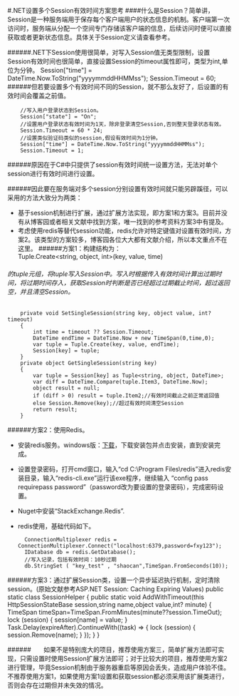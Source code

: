 #.NET设置多个Session有效时间方案思考
####什么是Session？简单讲，Session是一种服务端用于保存每个客户端用户的状态信息的机制。客户端第一次访问时，服务端从分配一个空间专门存储该客户端的信息，后续访问时便可以直接获取或者更新状态信息。具体关于Session定义请查看参考。

######.NET下Session使用很简单，对写入Session值无类型限制，设置Session有效时间也很简单，直接设置Session的timeout属性即可，类型为int,单位为分钟。
		Session["time"] = DateTime.Now.ToString("yyyymmddHHMMss");
		Session.Timeout = 60;
######但若要设置多个有效时间不同的Session，就不那么友好了，后设置的有效时间会覆盖之前值。

		//写入用户登录状态到Session。
		Session["state"] = "On";
		//设置用户登录状态有效时间为1天，除非登录清空Session,否则整天登录状态有效。
        Session.Timeout = 60 * 24;
        //设置类似验证码类似的session,假设有效时间为1分钟。
		Session["time"] = DateTime.Now.ToString("yyyymmddHHMMss");
        Session.Timeout = 1;
######原因在于C#中只提供了session有效时间统一设置方法，无法对单个session进行有效时间进行设置。

######因此要在服务端对多个session分别设置有效时间就只能另辟蹊径，可以采用的方法大致分为两类：
- 基于session机制进行扩展，通过扩展方法实现，即方案1和方案3。目前并没有从博客园或者相关文献中找到方案，唯一找到的参考资料方案3中有提及。
- 考虑使用redis等替代session功能，redis允许对特定键值对设置有效时间，方案2。该类型的方案较多，博客园各位大大都有文献介绍，所以本文重点不在这里。
######方案1：构建结构为：  
		Tuple.Create<string, object, int>(key, value, time)
###### 的tuple元组，将tuple写入Session中。写入时根据传入有效时间计算出过期时间，将过期时间存入，获取Session时判断是否已经超过过期截止时间，超过返回空，并且清空Session。
		private void SetSingleSession(string key, object value, int? timeout)
		{
			int time = timeout ?? Session.Timeout;
			DateTime endTime = DateTime.Now + new TimeSpan(0,time,0);
			var tuple = Tuple.Create(key, value, endTime);
			Session[key] = tuple;
		}
        private object GetSingleSession(string key)
        {
            var tuple = Session[key] as Tuple<string, object, DateTime>;
            var diff = DateTime.Compare(tuple.Item3, DateTime.Now);
            object result = null;
            if (diff > 0) result = tuple.Item2;//有效时间截止之前正常返回值
            else Session.Remove(key);//超过有效时间清空Session
            return result;
        }
######方案2：使用Redis。
- 安装redis服务。windows版：[下载](https://github.com/MicrosoftArchive/redis/releases)，下载安装包并点击安装，直到安装完成。
- 设置登录密码，打开cmd窗口，输入“cd C:\Program Files\redis”进入redis安装目录，输入“redis-cli.exe”运行该exe程序，继续输入 “config pass requirepass password”（password改为要设置的登录密码），完成密码设置。
- Nuget中安装“StackExchange.Redis”.
- redis使用，基础代码如下。

		ConnectionMultiplexer redis = ConnectionMultiplexer.Connect("localhost:6379,password=fxy123");
        IDatabase db = redis.GetDatabase();
        //写入记录，包括有效时间：10秒过期
        db.StringSet ( "key_test" , "shaocan",TimeSpan.FromSeconds(10));
######方案3：通过扩展Session类，设置一个异步延迟执行机制，定时清除session。(原始文献参考ASP.NET Session: Caching Expiring Values)
		public static class SessionHelper
		{
    		public static void AddWithTimeout(this HttpSessionStateBase session,string name,object value,int? minute)
    		{
				TimeSpan timeSpan=TimeSpan.FromMinutes(minute??session.TimeOut);
				lock (session)
        		{
            		session[name] = value;
        		}    
        		Task.Delay(expireAfter).ContinueWith((task) => {
            		lock (session)
            		{
                		session.Remove(name);
            		}
        		});
    		}
		}

######　　如果不是特别庞大的项目，推荐使用方案三，简单扩展方法即可实现，只需设置时使用Session扩展方法即可；对于比较大的项目，推荐使用方案2进行管理，毕竟Session机制由于服务器重启等原因会丢失，造成用户体验不佳。不推荐使用方案1，如果使用方案1设置和获取session都必须采用该扩展类进行，否则会存在过期但并未失效的情况。